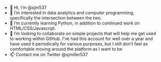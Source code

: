 - 👋 Hi, I’m @sjm537
- 👀 I’m interested in data analytics and computer programming, specifically the intersection between the two.
- 🌱 I’m currently learning Python, in addition to continued work on HTML/CSS/Javascript.
- 💞️ I’m looking to collaborate on simple projects that will help me get used to working within GitHub. I've had this account for well over a year and have used it periodically for various purposes, but I still don't feel as comfortable moving around the platform as I want to be
- 📫 Contact me on Twitter @sjmiller537

<!---
sjm537/sjm537 is a ✨ special ✨ repository because its `README.md` (this file) appears on your GitHub profile.
You can click the Preview link to take a look at your changes.
--->
